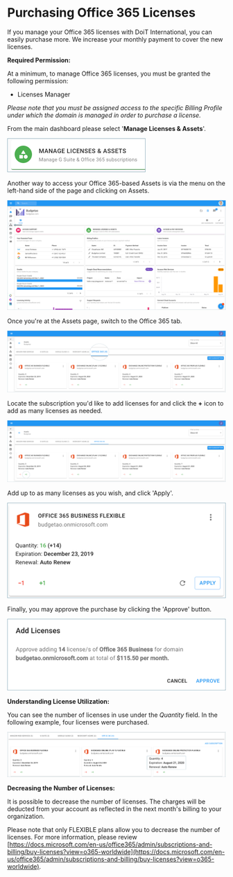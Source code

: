 # Purchasing Office 365 Licenses

If you manage your Office 365 licenses with DoiT International, you can easily purchase more. We increase your monthly payment to cover the new licenses. 

**Required Permission:**

At a minimum, to manage Office 365 licenses, you must be granted the following permission:

* Licenses Manager

_Please note that you must be assigned access to the specific Billing Profile under which the domain is managed in order to purchase a license._

From the main dashboard please select '**Manage Licenses & Assets**'.

![](.gitbook/assets/new-manage-licenses%20%282%29.png)



Another way to access your Office 365-based Assets is via the menu on the left-hand side of the page and clicking on Assets.

![](.gitbook/assets/assets-icon.png)



Once you're at the Assets page, switch to the Office 365 tab.

![](.gitbook/assets/office-365-tab1.png)



Locate the subscription you'd like to add licenses for and click the **+** icon to add as many licenses as needed. 

![](.gitbook/assets/office-365-tab.png)



Add up to as many licenses as you wish, and click 'Apply'.

![](.gitbook/assets/office-flexible.png)



Finally, you may approve the purchase by clicking the 'Approve' button.

![](.gitbook/assets/office-license.png)



**Understanding License Utilization:**

You can see the number of licenses in use under the _Quantity_ field. In the following example, four licenses were purchased.

![](.gitbook/assets/office-quantity.png)



**Decreasing the Number of Licenses:**

It is possible to decrease the number of licenses. The charges will be deducted from your account as reflected in the next month's billing to your organization.

Please note that only FLEXIBLE plans allow you to decrease the number of licenses. For more information, please review [https://docs.microsoft.com/en-us/office365/admin/subscriptions-and-billing/buy-licenses?view=o365-worldwide](https://docs.microsoft.com/en-us/office365/admin/subscriptions-and-billing/buy-licenses?view=o365-worldwide).

